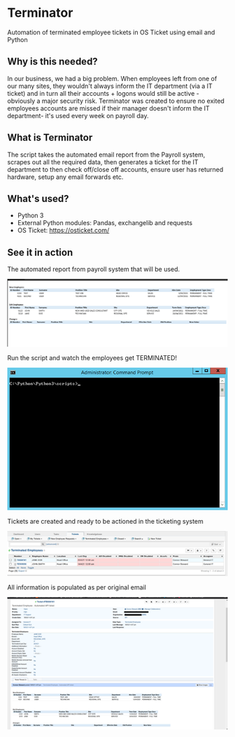 # Terminator
Automation of terminated employee tickets in OS Ticket using email and Python


## Why is this needed?
In our business, we had a big problem. When employees left from one of our many sites, they wouldn't always inform the IT department (via a IT ticket) and in turn all their accounts + logons would still be active - obviously a major security risk. Terminator was created to ensure no exited employees accounts are missed if their manager doesn't inform the IT department- it's used every week on payroll day. 

## What is Terminator
The script takes the automated email report from the Payroll system, scrapes out all the required data, then generates a ticket for the IT department to then check off/close off accounts, ensure user has returned hardware, setup any email forwards etc. 

## What's used?
- Python 3
- External Python modules: Pandas, exchangelib and requests
- OS Ticket: https://osticket.com/

## See it in action
The automated report from payroll system that will be used.

![Optional Text](/README-IMAGES/email.PNG)

Run the script and watch the employees get TERMINATED!

![Optional Text](/README-IMAGES/terminator-CMD.gif)

Tickets are created and ready to be actioned in the ticketing system

![Optional Text](/README-IMAGES/os1.PNG)

All information is populated as per original email

![Optional Text](/README-IMAGES/os2.png)
